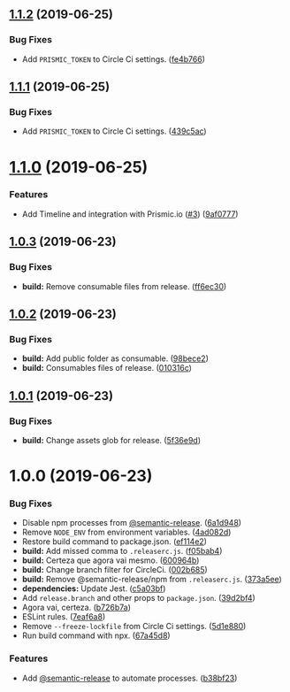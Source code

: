 ## [1.1.2](https://github.com/frontinsampa/frontinsampa.github.io/compare/1.1.1...1.1.2) (2019-06-25)


### Bug Fixes

* Add `PRISMIC_TOKEN` to Circle Ci settings. ([fe4b766](https://github.com/frontinsampa/frontinsampa.github.io/commit/fe4b766))

## [1.1.1](https://github.com/frontinsampa/frontinsampa.github.io/compare/1.1.0...1.1.1) (2019-06-25)


### Bug Fixes

* Add `PRISMIC_TOKEN` to Circle Ci settings. ([439c5ac](https://github.com/frontinsampa/frontinsampa.github.io/commit/439c5ac))

# [1.1.0](https://github.com/frontinsampa/frontinsampa.github.io/compare/1.0.3...1.1.0) (2019-06-25)


### Features

* Add Timeline and integration with Prismic.io ([#3](https://github.com/frontinsampa/frontinsampa.github.io/issues/3)) ([9af0777](https://github.com/frontinsampa/frontinsampa.github.io/commit/9af0777))

## [1.0.3](https://github.com/frontinsampa/frontinsampa.github.io/compare/1.0.2...1.0.3) (2019-06-23)


### Bug Fixes

* **build:** Remove consumable files from release. ([ff6ec30](https://github.com/frontinsampa/frontinsampa.github.io/commit/ff6ec30))

## [1.0.2](https://github.com/frontinsampa/frontinsampa.github.io/compare/1.0.1...1.0.2) (2019-06-23)


### Bug Fixes

* **build:** Add public folder as consumable. ([98bece2](https://github.com/frontinsampa/frontinsampa.github.io/commit/98bece2))
* **build:** Consumables files of release. ([010316c](https://github.com/frontinsampa/frontinsampa.github.io/commit/010316c))

## [1.0.1](https://github.com/frontinsampa/frontinsampa.github.io/compare/1.0.0...1.0.1) (2019-06-23)


### Bug Fixes

* **build:** Change assets glob for release. ([5f36e9d](https://github.com/frontinsampa/frontinsampa.github.io/commit/5f36e9d))

# 1.0.0 (2019-06-23)


### Bug Fixes

* Disable npm processes from [@semantic-release](https://github.com/semantic-release). ([6a1d948](https://github.com/frontinsampa/frontinsampa.github.io/commit/6a1d948))
* Remove `NODE_ENV` from environment variables. ([4ad082d](https://github.com/frontinsampa/frontinsampa.github.io/commit/4ad082d))
* Restore build command to package.json. ([ef114e2](https://github.com/frontinsampa/frontinsampa.github.io/commit/ef114e2))
* **build:** Add missed comma to `.releaserc.js`. ([f05bab4](https://github.com/frontinsampa/frontinsampa.github.io/commit/f05bab4))
* **build:** Certeza que agora vai mesmo. ([600964b](https://github.com/frontinsampa/frontinsampa.github.io/commit/600964b))
* **build:** Change branch filter for CircleCi. ([002b685](https://github.com/frontinsampa/frontinsampa.github.io/commit/002b685))
* **build:** Remove @semantic-release/npm from `.releaserc.js`. ([373a5ee](https://github.com/frontinsampa/frontinsampa.github.io/commit/373a5ee))
* **dependencies:** Update Jest. ([c5a03bf](https://github.com/frontinsampa/frontinsampa.github.io/commit/c5a03bf))
* Add `release.branch` and other props to `package.json`. ([39d2bf4](https://github.com/frontinsampa/frontinsampa.github.io/commit/39d2bf4))
* Agora vai, certeza. ([b726b7a](https://github.com/frontinsampa/frontinsampa.github.io/commit/b726b7a))
* ESLint rules. ([7eaf6a8](https://github.com/frontinsampa/frontinsampa.github.io/commit/7eaf6a8))
* Remove `--freeze-lockfile` from Circle Ci settings. ([5d1e880](https://github.com/frontinsampa/frontinsampa.github.io/commit/5d1e880))
* Run build command with npx. ([67a45d8](https://github.com/frontinsampa/frontinsampa.github.io/commit/67a45d8))


### Features

* Add [@semantic-release](https://github.com/semantic-release) to automate processes. ([b38bf23](https://github.com/frontinsampa/frontinsampa.github.io/commit/b38bf23))
